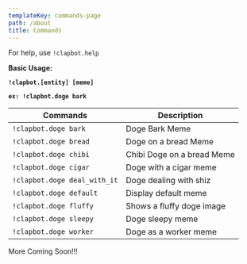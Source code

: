 ```yaml
---
templateKey: commands-page
path: /about
title: Commands
---
```

For help, use `!clapbot.help`



 **Basic Usage:**

**`!clapbot.[entity] [meme]`**

**`ex: !clapbot.doge bark`**



| Commands                     | Description                |
| ---------------------------- | -------------------------- |
| `!clapbot.doge bark`         | Doge Bark Meme             |
| `!clapbot.doge bread`        | Doge on a bread Meme       |
| `!clapbot.doge chibi`        | Chibi Doge on a bread Meme |
| `!clapbot.doge cigar`        | Doge with a cigar meme     |
| `!clapbot.doge deal_with_it` | Doge dealing with shiz     |
| `!clapbot.doge default`      | Display default meme       |
| `!clapbot.doge fluffy`       | Shows a fluffy doge image  |
| `!clapbot.doge sleepy`       | Doge sleepy meme           |
| `!clapbot.doge worker`       | Doge as a worker meme      |

 

More Coming Soon!!!